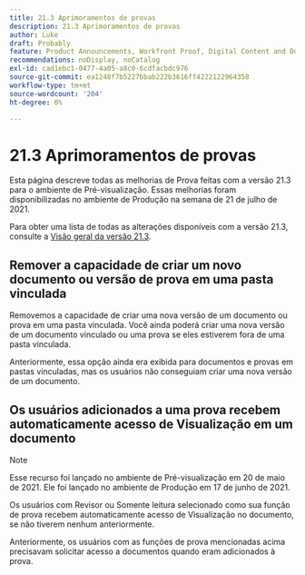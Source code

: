 ```yaml
---
title: 21.3 Aprimoramentos de provas
description: 21.3 Aprimoramentos de provas
author: Luke
draft: Probably
feature: Product Announcements, Workfront Proof, Digital Content and Documents
recommendations: noDisplay, noCatalog
exl-id: cad1ebc1-0477-4a05-a8c0-6cdfacbdc976
source-git-commit: ea1248f7b5227bbab222b3616ff4222122964358
workflow-type: tm+mt
source-wordcount: '204'
ht-degree: 0%

---
```


# 21.3 Aprimoramentos de provas

Esta página descreve todas as melhorias de Prova feitas com a versão 21.3 para o ambiente de Pré-visualização. Essas melhorias foram disponibilizadas no ambiente de Produção na semana de 21 de julho de 2021.

Para obter uma lista de todas as alterações disponíveis com a versão 21.3, consulte a [Visão geral da versão 21.3](../../../product-announcements/product-releases/21.3-release-activity/21-3-release-overview.md).

## Remover a capacidade de criar um novo documento ou versão de prova em uma pasta vinculada

Removemos a capacidade de criar uma nova versão de um documento ou prova em uma pasta vinculada. Você ainda poderá criar uma nova versão de um documento vinculado ou uma prova se eles estiverem fora de uma pasta vinculada.

Anteriormente, essa opção ainda era exibida para documentos e provas em pastas vinculadas, mas os usuários não conseguiam criar uma nova versão de um documento.

## Os usuários adicionados a uma prova recebem automaticamente acesso de Visualização em um documento

>[!NOTE]
>
>Esse recurso foi lançado no ambiente de Pré-visualização em 20 de maio de 2021. Ele foi lançado no ambiente de Produção em 17 de junho de 2021.

Os usuários com Revisor ou Somente leitura selecionado como sua função de prova recebem automaticamente acesso de Visualização no documento, se não tiverem nenhum anteriormente.

Anteriormente, os usuários com as funções de prova mencionadas acima precisavam solicitar acesso a documentos quando eram adicionados à prova.
